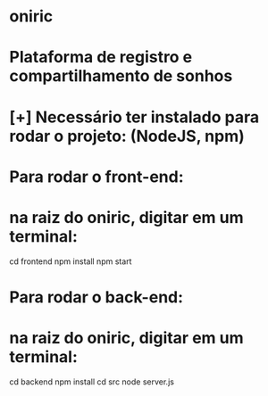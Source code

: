 # oniric
# Plataforma de registro e compartilhamento de sonhos

# [+] Necessário ter instalado para rodar o projeto: (NodeJS, npm)

# Para rodar o front-end:
# na raiz do oniric, digitar em um terminal:
cd frontend 
npm install
npm start

# Para rodar o back-end:

# na raiz do oniric, digitar em um terminal:
cd backend
npm install
cd src
node server.js
